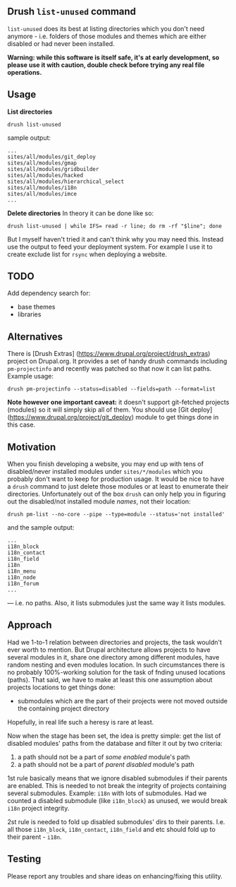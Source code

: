 ## Drush `list-unused` command

```list-unused``` does its best at listing directories which you don't need anymore - i.e. folders of those modules and themes which are either disabled or had never been installed.

**Warning: while this software is itself safe, it's at early development, so please use it with caution, double check before trying any real file operations.**

## Usage

**List directories**
```
drush list-unused
```
sample output:
```
...
sites/all/modules/git_deploy
sites/all/modules/gmap
sites/all/modules/gridbuilder
sites/all/modules/hacked
sites/all/modules/hierarchical_select
sites/all/modules/i18n
sites/all/modules/imce
...
```
**Delete directories**
In theory it can be done like so:
```
drush list-unused | while IFS= read -r line; do rm -rf "$line"; done
```
But I myself haven't tried it and can't think why you may need this. Instead use the output to feed your deployment system. For example I use it to create exclude list for ```rsync``` when deploying a website.

## TODO

Add dependency search for:

* base themes
* libraries

## Alternatives

There is [Drush Extras] (https://www.drupal.org/project/drush_extras) project on Drupal.org. It provides a set of handy drush commands including ```pm-projectinfo``` and recently was patched so that now it can list paths. Example usage:
```
drush pm-projectinfo --status=disabled --fields=path --format=list
```
**Note however one important caveat:** it doesn't support git-fetched projects (modules) so it will simply skip all of them. You should use [Git deploy] (https://www.drupal.org/project/git_deploy) module to get things done in this case.

## Motivation

When you finish developing a website, you may end up with tens of disabled/never installed modules under ```sites/*/modules``` which you probably don't want to keep for production usage. It would be nice to have a ```drush``` command to just delete those modules or at least to enumerate their directories. Unfortunately out of the box ```drush``` can only help you in figuring out the disabled/not installed module *names*, not their location:
```
drush pm-list --no-core --pipe --type=module --status='not installed'
```
and the sample output:
```
...
i18n_block
i18n_contact
i18n_field
i18n
i18n_menu
i18n_node
i18n_forum
...
```
— i.e. no paths. Also, it lists submodules just the same way it lists modules.

## Approach

Had we 1-to-1 relation between directories and projects, the task wouldn't ever worth to mention. But Drupal architecture allows projects to have several modules in it, share one directory among different modules, have random nesting and even modules location. In such circumstances there is no probably 100%-working solution for the task of fnding unused locations (paths). That said, we have to make at least this one assumption about projects locations to get things done:

* submodules which are the part of their projects were not moved outside the containing project directory

Hopefully, in real life such a heresy is rare at least.

Now when the stage has been set, the idea is pretty simple: get the list of disabled modules' paths from the database and filter it out by two criteria:

1. a path should not be a part of *some enabled* module's path
2. a path should not be a part of *parent disabled* module's path

1st rule basically means that we ignore disabled submodules if their parents are enabled. This is needed to not break the integrity of projects containing several submodules. Example: ```i18n``` with lots of submodules. Had we counted a disabled submodule (like ```i18n_block```) as unused, we would break ```i18n``` project integrity.

2st rule is needed to fold up disabled submodules' dirs to their parents. I.e. all those ```i18n_block```, ```i18n_contact```, ```i18n_field``` and etc should fold up to their parent - ```i18n```.

## Testing

Please report any troubles and share ideas on enhancing/fixing this utility.
